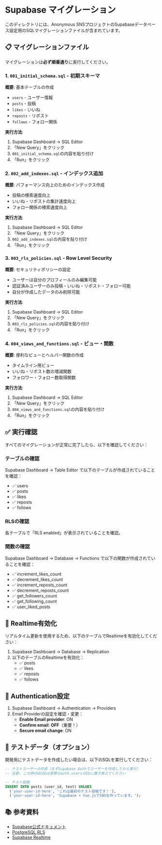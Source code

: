 # Supabase マイグレーション

このディレクトリには、Anonymous SNSプロジェクトのSupabaseデータベース設定用のSQLマイグレーションファイルが含まれています。

## 📋 マイグレーションファイル

マイグレーションは**必ず順番通り**に実行してください。

### 1. `001_initial_schema.sql` - 初期スキーマ
**概要**: 基本テーブルの作成
- `users` - ユーザー情報
- `posts` - 投稿
- `likes` - いいね
- `reposts` - リポスト
- `follows` - フォロー関係

**実行方法**:
1. Supabase Dashboard → SQL Editor
2. 「New Query」をクリック
3. `001_initial_schema.sql`の内容を貼り付け
4. 「Run」をクリック

### 2. `002_add_indexes.sql` - インデックス追加
**概要**: パフォーマンス向上のためのインデックス作成
- 投稿の検索速度向上
- いいね・リポストの集計速度向上
- フォロー関係の検索速度向上

**実行方法**:
1. Supabase Dashboard → SQL Editor
2. 「New Query」をクリック
3. `002_add_indexes.sql`の内容を貼り付け
4. 「Run」をクリック

### 3. `003_rls_policies.sql` - Row Level Security
**概要**: セキュリティポリシーの設定
- ユーザーは自分のプロフィールのみ編集可能
- 認証済みユーザーのみ投稿・いいね・リポスト・フォロー可能
- 自分が作成したデータのみ削除可能

**実行方法**:
1. Supabase Dashboard → SQL Editor
2. 「New Query」をクリック
3. `003_rls_policies.sql`の内容を貼り付け
4. 「Run」をクリック

### 4. `004_views_and_functions.sql` - ビュー・関数
**概要**: 便利なビューとヘルパー関数の作成
- タイムライン用ビュー
- いいね・リポスト数の増減関数
- フォロワー・フォロー数取得関数

**実行方法**:
1. Supabase Dashboard → SQL Editor
2. 「New Query」をクリック
3. `004_views_and_functions.sql`の内容を貼り付け
4. 「Run」をクリック

## ✅ 実行確認

すべてのマイグレーションが正常に完了したら、以下を確認してください：

### テーブルの確認
Supabase Dashboard → Table Editor で以下のテーブルが作成されていることを確認：
- ✅ users
- ✅ posts
- ✅ likes
- ✅ reposts
- ✅ follows

### RLSの確認
各テーブルで「RLS enabled」が表示されていることを確認。

### 関数の確認
Supabase Dashboard → Database → Functions で以下の関数が作成されていることを確認：
- ✅ increment_likes_count
- ✅ decrement_likes_count
- ✅ increment_reposts_count
- ✅ decrement_reposts_count
- ✅ get_followers_count
- ✅ get_following_count
- ✅ user_liked_posts

## 🔄 Realtime有効化

リアルタイム更新を使用するため、以下のテーブルでRealtimeを有効化してください：

1. Supabase Dashboard → Database → Replication
2. 以下のテーブルのRealtimeを有効化：
   - ✅ posts
   - ✅ likes
   - ✅ reposts
   - ✅ follows

## 🔐 Authentication設定

1. Supabase Dashboard → Authentication → Providers
2. Email Providerの設定を確認・変更：
   - **Enable Email provider**: ON
   - **Confirm email**: **OFF**（重要！）
   - **Secure email change**: ON

## 🧪 テストデータ（オプション）

開発用にテストデータを作成したい場合は、以下のSQLを実行してください：

```sql
-- テストユーザーの作成（まずSupabase Authでユーザーを作成してから実行）
-- 注意: この例のUUIDは実際のauth.usersのIDに置き換えてください

-- テスト投稿
INSERT INTO posts (user_id, text) VALUES
  ('your-user-id-here', 'これは最初のテスト投稿です！'),
  ('your-user-id-here', 'Supabase + Vue.jsでSNSを作っています。');
```

## 📚 参考資料

- [Supabase公式ドキュメント](https://supabase.com/docs)
- [PostgreSQL RLS](https://supabase.com/docs/guides/auth/row-level-security)
- [Supabase Realtime](https://supabase.com/docs/guides/realtime)
